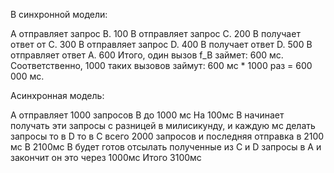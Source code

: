В синхронной модели:

A отправляет запрос B. 100
B отправляет запрос C. 200
B получает ответ от C. 300
B отправляет запрос D. 400
B получает ответ D. 500
B отправляет ответ A. 600
Итого, один вызов f_B займет: 600 мс. Соответственно, 1000 таких вызовов займут: 600 мс * 1000 раз = 600 000 мс.

Асинхронная модель:

А отправляет 1000 запросов B до 1000 мс 
На 100мс В начинает получать эти запросы с разницей в милисикунду, и каждую мс делать запросы то в D то в C всего 2000 запросов и последняя отправка в 2100 мс
В 2100мс B будет готов отсылать полученные из C и D запросы в A и закончит он это через 1000мс
Итого 3100мс
